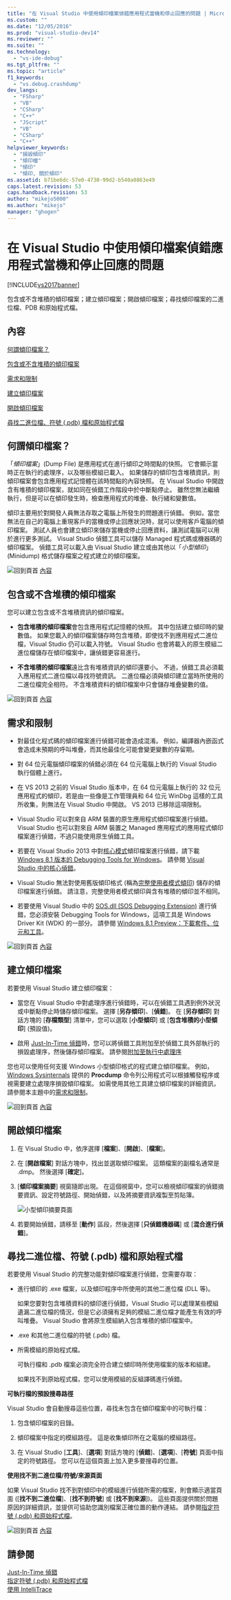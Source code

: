 ```yaml
---
title: "在 Visual Studio 中使用傾印檔案偵錯應用程式當機和停止回應的問題 | Microsoft Docs"
ms.custom: ""
ms.date: "12/05/2016"
ms.prod: "visual-studio-dev14"
ms.reviewer: ""
ms.suite: ""
ms.technology: 
  - "vs-ide-debug"
ms.tgt_pltfrm: ""
ms.topic: "article"
f1_keywords: 
  - "vs.debug.crashdump"
dev_langs: 
  - "FSharp"
  - "VB"
  - "CSharp"
  - "C++"
  - "JScript"
  - "VB"
  - "CSharp"
  - "C++"
helpviewer_keywords: 
  - "損毀傾印"
  - "傾印檔"
  - "傾印"
  - "傾印, 關於傾印"
ms.assetid: b71be6dc-57e0-4730-99d2-b540a0863e49
caps.latest.revision: 53
caps.handback.revision: 53
author: "mikejo5000"
ms.author: "mikejo"
manager: "ghogen"
---
```

# 在 Visual Studio 中使用傾印檔案偵錯應用程式當機和停止回應的問題
[!INCLUDE[vs2017banner](../code-quality/includes/vs2017banner.md)]

包含或不含堆積的傾印檔案；建立傾印檔案；開啟傾印檔案；尋找傾印檔案的二進位檔、PDB 和原始程式檔。  
  
##  <a name="BKMK_Contents"></a> 內容  
 [何謂傾印檔案？](#BKMK_What_is_a_dump_file_)  
  
 [包含或不含堆積的傾印檔案](#BKMK_Dump_files__with_or_without_heaps)  
  
 [需求和限制](#BKMK_Requirements_and_limitations)  
  
 [建立傾印檔案](#BKMK_Create_a_dump_file)  
  
 [開啟傾印檔案](#BKMK_Open_a_dump_file)  
  
 [尋找二進位檔、符號 (.pdb) 檔和原始程式檔](#BKMK_Find_binaries__symbol___pdb__files__and_source_files)  
  
##  <a name="BKMK_What_is_a_dump_file_"></a> 何謂傾印檔案？  
 「*傾印檔案*」\(Dump File\) 是應用程式在進行傾印之時間點的快照。  它會顯示當時正在執行的處理序，以及哪些模組已載入。  如果儲存的傾印包含堆積資訊，則傾印檔案會包含應用程式記憶體在該時間點的內容快照。  在 Visual Studio 中開啟含有堆積的傾印檔案，就如同在偵錯工作階段中於中斷點停止。  雖然您無法繼續執行，但是可以在傾印發生時，檢查應用程式的堆疊、執行緒和變數值。  
  
 傾印主要用於對開發人員無法存取之電腦上所發生的問題進行偵錯。  例如，當您無法在自己的電腦上重現客戶的當機或停止回應狀況時，就可以使用客戶電腦的傾印檔案。  測試人員也會建立傾印來儲存當機或停止回應資料，讓測試電腦可以用於進行更多測試。  Visual Studio 偵錯工具可以儲存 Managed 程式碼或機器碼的傾印檔案。  偵錯工具可以載入由 Visual Studio 建立或由其他以「*小型傾印*」\(Minidump\) 格式儲存檔案之程式建立的傾印檔案。  
  
 ![回到頁首](~/debugger/media/pcs_backtotop.png "PCS\_BackToTop") [內容](#BKMK_Contents)  
  
##  <a name="BKMK_Dump_files__with_or_without_heaps"></a> 包含或不含堆積的傾印檔案  
 您可以建立包含或不含堆積資訊的傾印檔案。  
  
-   **包含堆積的傾印檔案**會包含應用程式記憶體的快照。  其中包括建立傾印時的變數值。  如果您載入的傾印檔案儲存時包含堆積，即使找不到應用程式二進位檔，Visual Studio 仍可以載入符號。  Visual Studio 也會將載入的原生模組二進位檔儲存在傾印檔案中，讓偵錯更容易進行。  
  
-   **不含堆積的傾印檔案**遠比含有堆積資訊的傾印還要小。  不過，偵錯工具必須載入應用程式二進位檔以尋找符號資訊。  二進位檔必須與傾印建立當時所使用的二進位檔完全相符。  不含堆積資料的傾印檔案中只會儲存堆疊變數的值。  
  
 ![回到頁首](~/debugger/media/pcs_backtotop.png "PCS\_BackToTop") [內容](#BKMK_Contents)  
  
##  <a name="BKMK_Requirements_and_limitations"></a> 需求和限制  
  
-   對最佳化程式碼的傾印檔案進行偵錯可能會造成混淆。  例如，編譯器內嵌函式會造成未預期的呼叫堆疊，而其他最佳化可能會變更變數的存留期。  
  
-   對 64 位元電腦傾印檔案的偵錯必須在 64 位元電腦上執行的 Visual Studio 執行個體上進行。  
  
-   在 VS 2013 之前的 Visual Studio 版本中，在 64 位元電腦上執行的 32 位元應用程式的傾印，若是由一些像是工作管理員和 64 位元 WinDbg 這樣的工具所收集，則無法在 Visual Studio 中開啟。  VS 2013 已移除這項限制。  
  
-   Visual Studio 可以對來自 ARM 裝置的原生應用程式傾印檔案進行偵錯。  Visual Studio 也可以對來自 ARM 裝置之 Managed 應用程式的應用程式傾印檔案進行偵錯，不過只能使用原生偵錯工具。  
  
-   若要在 Visual Studio 2013 中對[核心模式](http://msdn.microsoft.com/library/windows/hardware/ff551880.aspx)傾印檔案進行偵錯，請下載 [Windows 8.1 版本的 Debugging Tools for Windows](http://msdn.microsoft.com/windows/hardware/gg463009)。  請參閱 [Visual Studio 中的核心偵錯](http://msdn.microsoft.com/library/windows/hardware/jj149675.aspx)。  
  
-   Visual Studio 無法對使用舊版傾印格式 \(稱為[完整使用者模式傾印](http://msdn.microsoft.com/library/windows/hardware/ff545506.aspx)\) 儲存的傾印檔案進行偵錯。  請注意，完整使用者模式傾印與含有堆積的傾印並不相同。  
  
-   若要使用 Visual Studio 中的 [SOS.dll \(SOS Debugging Extension\)](../Topic/SOS.dll%20\(SOS%20Debugging%20Extension\).md) 進行偵錯，您必須安裝 Debugging Tools for Windows，這項工具是 Windows Driver Kit \(WDK\) 的一部分。  請參閱 [Windows 8.1 Preview：下載套件、位元和工具](http://msdn.microsoft.com/library/windows/hardware/bg127147.aspx)。  
  
 ![回到頁首](~/debugger/media/pcs_backtotop.png "PCS\_BackToTop") [內容](#BKMK_Contents)  
  
##  <a name="BKMK_Create_a_dump_file"></a> 建立傾印檔案  
 若要使用 Visual Studio 建立傾印檔案：  
  
-   當您在 Visual Studio 中對處理序進行偵錯時，可以在偵錯工具遇到例外狀況或中斷點停止時儲存傾印檔案。  選擇 \[**另存傾印**\]、\[**偵錯**\]。  在 \[**另存傾印**\] 對話方塊的 \[**存檔類型**\] 清單中，您可以選取 \[**小型傾印**\] 或 \[**包含堆積的小型傾印**\] \(預設值\)。  
  
-   啟用 [Just\-In\-Time 偵錯](../debugger/just-in-time-debugging-in-visual-studio.md)時，您可以將偵錯工具附加至於偵錯工具外部執行的損毀處理序，然後儲存傾印檔案。  請參閱[附加至執行中處理序](../debugger/attach-to-running-processes-with-the-visual-studio-debugger.md)  
  
 您也可以使用任何支援 Windows 小型傾印格式的程式建立傾印檔案。  例如，[Windows Sysinternals](http://technet.microsoft.com/sysinternals/default) 提供的 **Procdump** 命令列公用程式可以根據觸發程序或視需要建立處理序損毀傾印檔案。  如需使用其他工具建立傾印檔案的詳細資訊，請參閱本主題中的[需求和限制](../debugger/using-dump-files.md#BKMK_Requirements_and_limitations)。  
  
 ![回到頁首](~/debugger/media/pcs_backtotop.png "PCS\_BackToTop") [內容](#BKMK_Contents)  
  
##  <a name="BKMK_Open_a_dump_file"></a> 開啟傾印檔案  
  
1.  在 Visual Studio 中，依序選擇 \[**檔案**\]、\[**開啟**\]、\[**檔案**\]。  
  
2.  在 \[**開啟檔案**\] 對話方塊中，找出並選取傾印檔案。  這類檔案的副檔名通常是 .dmp。  然後選擇 \[**確定**\]。  
  
3.  \[**傾印檔案摘要**\] 視窗隨即出現。  在這個視窗中，您可以檢視傾印檔案的偵錯摘要資訊、設定符號路徑、開始偵錯，以及將摘要資訊複製至剪貼簿。  
  
     ![小型傾印摘要頁面](../debugger/media/dbg_dump_summarypage.png "DBG\_DUMP\_SummaryPage")  
  
4.  若要開始偵錯，請移至 \[**動作**\] 區段，然後選擇 \[**只偵錯機器碼**\] 或 \[**混合進行偵錯**\]。  
  
##  <a name="BKMK_Find_binaries__symbol___pdb__files__and_source_files"></a> 尋找二進位檔、符號 \(.pdb\) 檔和原始程式檔  
 若要使用 Visual Studio 的完整功能對傾印檔案進行偵錯，您需要存取：  
  
-   進行傾印的 .exe 檔案，以及傾印程序中所使用的其他二進位檔 \(DLL 等\)。  
  
     如果您要對包含堆積資料的傾印進行偵錯，Visual Studio 可以處理某些模組遺漏二進位檔的情況，但是它必須擁有足夠的模組二進位檔才能產生有效的呼叫堆疊。  Visual Studio 會將原生模組納入包含堆積的傾印檔案中。  
  
-   .exe 和其他二進位檔的符號 \(.pdb\) 檔。  
  
-   所需模組的原始程式檔。  
  
     可執行檔和 .pdb 檔案必須完全符合建立傾印時所使用檔案的版本和組建。  
  
     如果找不到原始程式檔，您可以使用模組的反組譯碼進行偵錯。  
  
 **可執行檔的預設搜尋路徑**  
  
 Visual Studio 會自動搜尋這些位置，尋找未包含在傾印檔案中的可執行檔：  
  
1.  包含傾印檔案的目錄。  
  
2.  傾印檔案中指定的模組路徑。  這是收集傾印所在之電腦的模組路徑。  
  
3.  在 Visual Studio \[**工具**\]、\[**選項**\] 對話方塊的 \[**偵錯**\]、\[**選項**\]、\[**符號**\] 頁面中指定的符號路徑。  您可以在這個頁面上加入更多要搜尋的位置。  
  
 **使用找不到二進位檔\/符號\/來源頁面**  
  
 如果 Visual Studio 找不到對傾印中的模組進行偵錯所需的檔案，則會顯示適當頁面 \(\[**找不到二進位檔**\]、\[**找不到符號**\] 或 \[**找不到來源**\]\)。  這些頁面提供關於問題原因的詳細資訊，並提供可協助您識別檔案正確位置的動作連結。  請參閱[指定符號 \(.pdb\) 和原始程式檔](../debugger/specify-symbol-dot-pdb-and-source-files-in-the-visual-studio-debugger.md)。  
  
 ![回到頁首](~/debugger/media/pcs_backtotop.png "PCS\_BackToTop") [內容](#BKMK_Contents)  
  
## 請參閱  
 [Just\-In\-Time 偵錯](../debugger/just-in-time-debugging-in-visual-studio.md)   
 [指定符號 \(.pdb\) 和原始程式檔](../debugger/specify-symbol-dot-pdb-and-source-files-in-the-visual-studio-debugger.md)   
 [使用 IntelliTrace](../debugger/intellitrace.md)